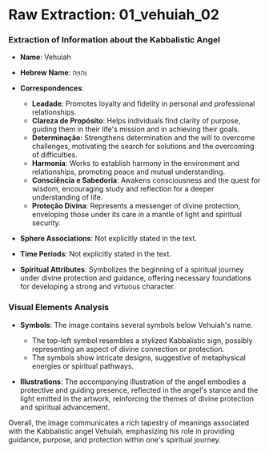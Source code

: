 # Raw Extraction: 01_vehuiah_02

### Extraction of Information about the Kabbalistic Angel

- **Name**: Vehuiah
- **Hebrew Name**: וְהוּיָה
- **Correspondences**: 
  - **Leadade**: Promotes loyalty and fidelity in personal and professional relationships.
  - **Clareza de Propósito**: Helps individuals find clarity of purpose, guiding them in their life's mission and in achieving their goals.
  - **Determinação**: Strengthens determination and the will to overcome challenges, motivating the search for solutions and the overcoming of difficulties.
  - **Harmonia**: Works to establish harmony in the environment and relationships, promoting peace and mutual understanding.
  - **Consciência e Sabedoria**: Awakens consciousness and the quest for wisdom, encouraging study and reflection for a deeper understanding of life.
  - **Proteção Divina**: Represents a messenger of divine protection, enveloping those under its care in a mantle of light and spiritual security.

- **Sphere Associations**: Not explicitly stated in the text.
- **Time Periods**: Not explicitly stated in the text.
- **Spiritual Attributes**: Symbolizes the beginning of a spiritual journey under divine protection and guidance, offering necessary foundations for developing a strong and virtuous character.

### Visual Elements Analysis

- **Symbols**: The image contains several symbols below Vehuiah's name. 
  - The top-left symbol resembles a stylized Kabbalistic sign, possibly representing an aspect of divine connection or protection.
  - The symbols show intricate designs, suggestive of metaphysical energies or spiritual pathways.
  
- **Illustrations**: The accompanying illustration of the angel embodies a protective and guiding presence, reflected in the angel's stance and the light emitted in the artwork, reinforcing the themes of divine protection and spiritual advancement.

Overall, the image communicates a rich tapestry of meanings associated with the Kabbalistic angel Vehuiah, emphasizing his role in providing guidance, purpose, and protection within one's spiritual journey.